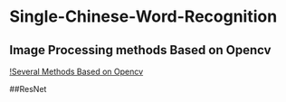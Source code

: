 # Single-Chinese-Word-Recognition
## Image Processing methods Based on Opencv
[!Several Methods Based on Opencv](https://img-blog.csdn.net/20180626230235498?watermark/2/text/aHR0cHM6Ly9ibG9nLmNzZG4ubmV0L3FxXzI3MjYxODg5/font/5a6L5L2T/fontsize/400/fill/I0JBQkFCMA==/dissolve/70)


##ResNet
